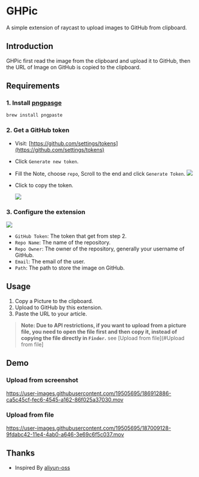 # GHPic 

A simple extension of raycast to upload images to GitHub from clipboard.

## Introduction

GHPic first read the image from the clipboard and upload it to GitHub, then the URL of Image on GitHub is copied to the clipboard.

## Requirements

### 1. Install [pngpasge](https://github.com/jcsalterego/pngpaste)

```
brew install pngpaste
```

### 2. Get a GitHub token

- Visit: [https://github.com/settings/tokens](https://github.com/settings/tokens)

- Click `Generate new token`.

- Fill the Note, choose `repo`, Scroll to the end and click `Generate Token`.
  ![](https://cdn.jsdelivr.net/gh/xiangsanliu/images/img/202208201524393.png)

- Click to copy the token.

  ![](https://cdn.jsdelivr.net/gh/xiangsanliu/images/img/202208201534422.png)

### 3. Configure the extension

  ![](https://cdn.jsdelivr.net/gh/xiangsanliu/images/img/202208201535451.png)

- `GitHub Token`: The token that get from step 2.
- `Repo Name`: The name of the repository.
- `Repo Owner`: The owner of the repository, generally your username of GitHub.
- `Email`: The email of the user.
- `Path`: The path to store the image on GitHub.

## Usage

1. Copy a Picture to the clipboard.
2. Upload to GitHub by this extension.
3. Paste the URL to your article.

> **Note: Due to API restrictions, if you want to upload from a picture file, you need to open the file first and then copy it, instead of copying the file directly in `Finder`.** see  [Upload from file](#Upload from file]

## Demo

### Upload from screenshot

https://user-images.githubusercontent.com/19505695/186912886-ca5c45cf-fec6-4545-a162-86f025a37030.mov

### Upload from file

https://user-images.githubusercontent.com/19505695/187009128-9fdabc42-11e4-4ab0-a646-3e69c6f5c037.mov


## Thanks

- Inspired By [aliyun-oss](https://github.com/raycast/extensions/blob/78b7c11594/extensions/aliyun-oss/README.md)

